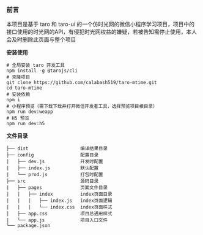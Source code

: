 ### 前言
本项目是基于 taro 和 taro-ui 的一个仿时光网的微信小程序学习项目，项目中的接口使用的时光网的API，有侵犯时光网权益的嫌疑，若被告知需停止使用，本人会及时删除此页面与整个项目

**安装使用**

```
# 全局安装 taro 开发工具
npm install -g @tarojs/cli
# 克隆项目
git clone https://github.com/calabash519/taro-mtime.git
cd taro-mtime
# 安装依赖
npm i
# 小程序预览（需下载下载并打开微信开发者工具，选择预览项目根目录）
npm run dev:weapp
# H5 预览
npm run dev:h5
```


**文件目录**

```
├── dist                   编译结果目录
├── config                 配置目录
|   ├── dev.js             开发时配置
|   ├── index.js           默认配置
|   └── prod.js            打包时配置
├── src                    源码目录
|   ├── pages              页面文件目录
|   |   ├── index          index页面目录
|   |   |   ├── index.js   index页面逻辑
|   |   |   └── index.css  index页面样式
|   ├── app.css            项目总通用样式
|   └── app.js             项目入口文件
└── package.json
```
